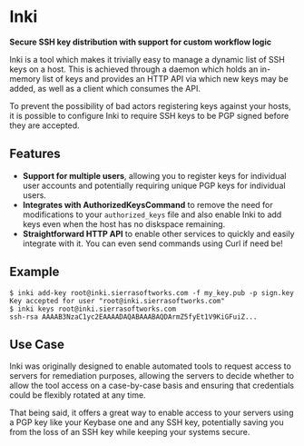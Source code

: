 # Inki
**Secure SSH key distribution with support for custom workflow logic**

Inki is a tool which makes it trivially easy to manage a dynamic list of SSH keys
on a host. This is achieved through a daemon which holds an in-memory list of
keys and provides an HTTP API via which new keys may be added, as well as a client
which consumes the API.

To prevent the possibility of bad actors registering keys against your hosts,
it is possible to configure Inki to require SSH keys to be PGP signed before they
are accepted.

## Features
 - **Support for multiple users**, allowing you to register keys for individual user
   accounts and potentially requiring unique PGP keys for individual users.
 - **Integrates with AuthorizedKeysCommand** to remove the need for modifications to
   your `authorized_keys` file and also enable Inki to add keys even when the host
   has no diskspace remaining.
 - **Straightforward HTTP API** to enable other services to quickly and easily integrate
   with it. You can even send commands using Curl if need be!

## Example
```
$ inki add-key root@inki.sierrasoftworks.com -f my_key.pub -p sign.key
Key accepted for user "root@inki.sierrasoftworks.com"
$ inki keys root@inki.sierrasoftworks.com
ssh-rsa AAAAB3NzaC1yc2EAAAADAQABAAABAQDArmZ5fyEt1V9KiGFuiZ...
```

## Use Case
Inki was originally designed to enable automated tools to request access to servers
for remediation purposes, allowing the servers to decide whether to allow the tool
access on a case-by-case basis and ensuring that credentials could be flexibly rotated
at any time.

That being said, it offers a great way to enable access to your servers using a PGP
key like your Keybase one and any SSH key, potentially saving you from the loss of
an SSH key while keeping your systems secure.